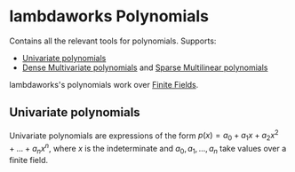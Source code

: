 # lambdaworks Polynomials

Contains all the relevant tools for polynomials. Supports:
- [Univariate polynomials](https://github.com/lambdaclass/lambdaworks/blob/main/math/src/polynomial/mod.rs)
- [Dense Multivariate polynomials](https://github.com/lambdaclass/lambdaworks/blob/main/math/src/polynomial/dense_multilinear_poly.rs) and [Sparse Multilinear polynomials](https://github.com/lambdaclass/lambdaworks/blob/main/math/src/polynomial/sparse_multilinear_poly.rs)

lambdaworks's polynomials work over [Finite Fields](https://github.com/lambdaclass/lambdaworks/tree/main/math/src/field).

## Univariate polynomials

Univariate polynomials are expressions of the form $p(x) = a_0 + a_1 x + a_2 x^2 + ... + a_n x^n$, where $x$ is the indeterminate and $a_0, a_1 , ... , a_n$ take values over a finite field.
